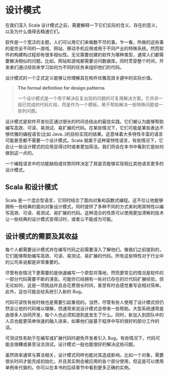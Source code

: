 # 设计模式

在我们深入 Scala 设计模式之前，需要解释一下它们实际的含义、存在的意义，以及为什么值得去精通它们。

软件是一个宽泛的主题，人们可以用它们来做数不尽的事。乍一看，所做的这些事的是完全不同的—游戏、网站、移动手机应用或用于不同产业的特殊系统。然而软件的构建构过程却有很多相似性。无论需要创建的软件为哪种类型，通常人们都需要解决相似的问题。比如，网站和游戏都需要访问数据库。同时贯穿整个时间，开发者们通过经验来学习如何为不同的任务来组织他们的代码。

设计模式的一个正式定义能够让你理解其在构件优雅高效关键中的实际价值。

> **The formal definition for design patterns**
>
> 一个设计模式是一个用于解决反复出现的问题的可复用解决方案。它并非一段已完成的代码片段，而是作为一个模板，用于帮助解决一些特殊问题或一些列问题。

设计模式是软件开发社区通过很长的时间总结出的最佳实践。它们被认为能够帮助编写高效、可读、易测试、易扩展的代码。在某些情况下，它们可能是某些表达不够优雅的编程语言(比如 Java..)的目标实现的结果。这意味着大多特性丰富的语言可能甚至都不需要一个设计模式。Scala 就属于这种富特性语言，有些情况下，它会让一些设计模式的应用显得过时或者更加简洁。我们将会在本书中看到它是如何做到这一点的。

一个编程语言中的功能缺陷或优势同样决定了其是否能够实现相比其他语言更多的设计模式。

## Scala 和设计模式

Scala 是一个混合型语言，它同时结合了面向对象和函数式编程。这不仅让他能够拥有一些经典的面向对象设计模式，同时提供了多种不同的方式来利用其特性以编写高效、可读、易测试、易扩展的代码。这种混合的性质可以使用更加清晰的技术让一些经典的设计模式变得过时，或者让不能成为可能。

## 设计模式的需要及其收益

每个人都需要设计模式并在编写代码之前需要深入了解他们。像我们之前提到的，它们能够帮助编写高效、可读、易测试、易扩展的代码。所有这些特性对于行业中的公司来说都是非常重要的。

尽管有些情况下更需要的是快速编写一个原型并落地，然而更常见的情况是软件的一部分代码需要不断的演变。可能你已经拥有一些对已存在的烂代码扩展经验，但无论如何，这是一项挑战并且会花费很长时间，甚至有时会感觉重写会相对简单。此外，这也可能会给系统引入新的 Bug。

代码可读性有些时候也是需要引起重视的。当然，尽管有些人使用了设计模式但仍然会让他的代码难以理解，但通常来说设计模式会带来一些帮助。大型系统通常是由很多人协同开发，每个人也必须知道到底发生了什么。同时，新加入到团队中的人员也能更简单快速的融入进来，如果他们是基于程序中写的很好的部分工作的话。

可测试性有助于在编写或扩展代码时避免开发者引入 Bug。有些情况下，代码可能会很糟或甚至没法测试。设计模式一般也能很好的解决这些问题。

虽然效率通常与算法相关，设计模式同样也能对其造成影响。比如一个对象，需要很长时间才能完成初始化，并且其实例会被应用的各个部分使用，但这是可以使用单例来代替的。你可以在本书的后续章节中看到更多正确的实例。